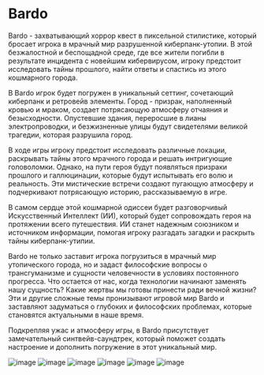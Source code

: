 # Bardo

  Bardo - захватывающий хоррор квест в пиксельной стилистике, который бросает игрока в мрачный мир разрушенной киберпанк-утопии. В этой безжалостной и беспощадной среде, где все жители погибли в результате инцидента с новейшим кибервирусом, игроку предстоит исследовать тайны прошлого, найти ответы и спастись из этого кошмарного города.
  
  В Bardo игрок будет погружен в уникальный сеттинг, сочетающий киберпанк и ретровейв элементы. Город - призрак, наполненный кровью и мраком, создает потрясающую атмосферу отчаяния и безысходности. Опустевшие здания, переросшие в лианы электропроводки, и безжизненные улицы будут свидетелями великой трагедии, которая разрушила город.
  
  В ходе игры игроку предстоит исследовать различные локации, раскрывать тайны этого мрачного города и решать интригующие головоломки. Однако, на пути героя будут появляться призраки прошлого и галлюцинации, которые будут испытывать его волю и реальность. Эти мистические встречи создают пугающую атмосферу и подчеркивают потрясающую историю, рассказываемую в игре.
  
  В самом сердце этой кошмарной одиссеи будет разговорчивый Искусственный Интеллект (ИИ), который будет сопровождать героя на протяжении всего путешествия. ИИ станет надежным союзником и источником информации, помогая игроку разгадать загадки и раскрыть тайны киберпанк-утипии.
  
  Bardo не только заставит игрока погрузиться в мрачный мир утопического города, но и задаст философские вопросы о трансгуманизме и сущности человечности в условиях постоянного прогресса. Что остается от нас, когда технологии начинают заменять нашу сущность? Какие жертвы мы готовы принести ради вечной жизни? Эти и другие сложные темы пронизывают игровой мир Bardo и заставляют задуматься о глубоких и философских проблемах, которые становятся актуальными в наше время.
  
  Подкрепляя ужас и атмосферу игры, в Bardo присутствует замечательный синтвейв-саундтрек, который поможет создать настроение и дополнить погружение в этот уникальный мир.


![image](https://user-images.githubusercontent.com/100920758/234105434-8a4d163d-3264-4b8b-bceb-ab4e192cb6cd.png)
![image](https://user-images.githubusercontent.com/100920758/234105513-35c8c6e9-89f1-48e6-a542-6c502b13b9f9.png)
![image](https://user-images.githubusercontent.com/100920758/234105676-1382bdb8-6844-4fba-afd6-5aec25ae3039.png)
![image](https://user-images.githubusercontent.com/100920758/234106774-44264dbe-552e-402d-b377-3dce6108fbc7.png)
![image](https://user-images.githubusercontent.com/100920758/234106172-eecdc341-541e-4e1f-8dce-888e9b2b37b4.png)
![image](https://user-images.githubusercontent.com/100920758/234106956-a16f0c4f-5d01-4f3b-9748-02c1cda42035.png)
